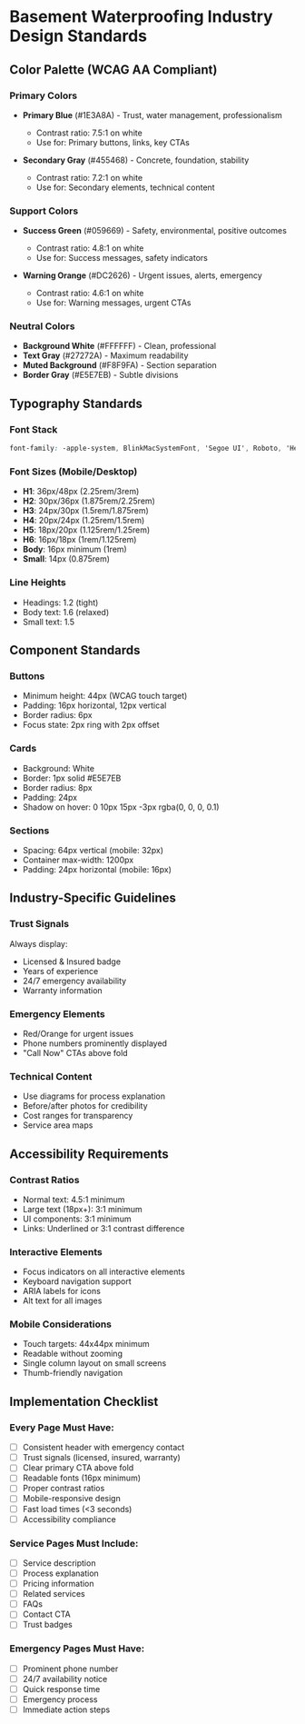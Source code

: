 # Basement Waterproofing Industry Design Standards

## Color Palette (WCAG AA Compliant)

### Primary Colors
- **Primary Blue** (#1E3A8A) - Trust, water management, professionalism
  - Contrast ratio: 7.5:1 on white
  - Use for: Primary buttons, links, key CTAs
  
- **Secondary Gray** (#455468) - Concrete, foundation, stability
  - Contrast ratio: 7.2:1 on white
  - Use for: Secondary elements, technical content

### Support Colors
- **Success Green** (#059669) - Safety, environmental, positive outcomes
  - Contrast ratio: 4.8:1 on white
  - Use for: Success messages, safety indicators
  
- **Warning Orange** (#DC2626) - Urgent issues, alerts, emergency
  - Contrast ratio: 4.6:1 on white
  - Use for: Warning messages, urgent CTAs

### Neutral Colors
- **Background White** (#FFFFFF) - Clean, professional
- **Text Gray** (#27272A) - Maximum readability
- **Muted Background** (#F8F9FA) - Section separation
- **Border Gray** (#E5E7EB) - Subtle divisions

## Typography Standards

### Font Stack
```css
font-family: -apple-system, BlinkMacSystemFont, 'Segoe UI', Roboto, 'Helvetica Neue', Arial, sans-serif;
```

### Font Sizes (Mobile/Desktop)
- **H1**: 36px/48px (2.25rem/3rem)
- **H2**: 30px/36px (1.875rem/2.25rem)
- **H3**: 24px/30px (1.5rem/1.875rem)
- **H4**: 20px/24px (1.25rem/1.5rem)
- **H5**: 18px/20px (1.125rem/1.25rem)
- **H6**: 16px/18px (1rem/1.125rem)
- **Body**: 16px minimum (1rem)
- **Small**: 14px (0.875rem)

### Line Heights
- Headings: 1.2 (tight)
- Body text: 1.6 (relaxed)
- Small text: 1.5

## Component Standards

### Buttons
- Minimum height: 44px (WCAG touch target)
- Padding: 16px horizontal, 12px vertical
- Border radius: 6px
- Focus state: 2px ring with 2px offset

### Cards
- Background: White
- Border: 1px solid #E5E7EB
- Border radius: 8px
- Padding: 24px
- Shadow on hover: 0 10px 15px -3px rgba(0, 0, 0, 0.1)

### Sections
- Spacing: 64px vertical (mobile: 32px)
- Container max-width: 1200px
- Padding: 24px horizontal (mobile: 16px)

## Industry-Specific Guidelines

### Trust Signals
Always display:
- Licensed & Insured badge
- Years of experience
- 24/7 emergency availability
- Warranty information

### Emergency Elements
- Red/Orange for urgent issues
- Phone numbers prominently displayed
- "Call Now" CTAs above fold

### Technical Content
- Use diagrams for process explanation
- Before/after photos for credibility
- Cost ranges for transparency
- Service area maps

## Accessibility Requirements

### Contrast Ratios
- Normal text: 4.5:1 minimum
- Large text (18px+): 3:1 minimum
- UI components: 3:1 minimum
- Links: Underlined or 3:1 contrast difference

### Interactive Elements
- Focus indicators on all interactive elements
- Keyboard navigation support
- ARIA labels for icons
- Alt text for all images

### Mobile Considerations
- Touch targets: 44x44px minimum
- Readable without zooming
- Single column layout on small screens
- Thumb-friendly navigation

## Implementation Checklist

### Every Page Must Have:
- [ ] Consistent header with emergency contact
- [ ] Trust signals (licensed, insured, warranty)
- [ ] Clear primary CTA above fold
- [ ] Readable fonts (16px minimum)
- [ ] Proper contrast ratios
- [ ] Mobile-responsive design
- [ ] Fast load times (<3 seconds)
- [ ] Accessibility compliance

### Service Pages Must Include:
- [ ] Service description
- [ ] Process explanation
- [ ] Pricing information
- [ ] Related services
- [ ] FAQs
- [ ] Contact CTA
- [ ] Trust badges

### Emergency Pages Must Have:
- [ ] Prominent phone number
- [ ] 24/7 availability notice
- [ ] Quick response time
- [ ] Emergency process
- [ ] Immediate action steps